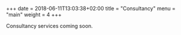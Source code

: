 +++
date = 2018-06-11T13:03:38+02:00
title = "Consultancy"
menu = "main"
weight = 4
+++

Consultancy services coming soon.
